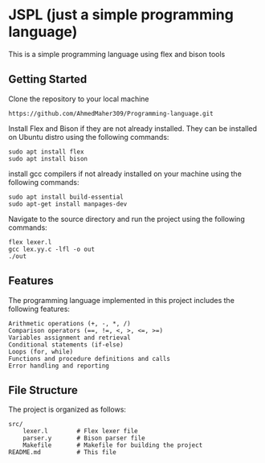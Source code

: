 # JSPL (just a simple programming language)

This is a simple programming language using flex and bison tools 

## Getting Started

Clone the repository to your local machine

    https://github.com/AhmedMaher309/Programming-language.git


Install Flex and Bison if they are not already installed. They can be installed on Ubuntu distro using the following commands:
    
    sudo apt install flex
    sudo apt install bison

install gcc compilers if not already installed on your machine using the following commands:
    
    sudo apt install build-essential
    sudo apt-get install manpages-dev

Navigate to the source directory and run the project using the following commands:

    flex lexer.l
    gcc lex.yy.c -lfl -o out
    ./out


## Features

The programming language implemented in this project includes the following features:

    Arithmetic operations (+, -, *, /)
    Comparison operators (==, !=, <, >, <=, >=)
    Variables assignment and retrieval
    Conditional statements (if-else)
    Loops (for, while)
    Functions and procedure definitions and calls
    Error handling and reporting


## File Structure

The project is organized as follows:

    src/
        lexer.l        # Flex lexer file
        parser.y       # Bison parser file
        Makefile       # Makefile for building the project
    README.md          # This file

